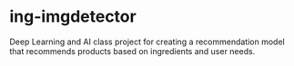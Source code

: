 # ing-imgdetector
Deep Learning and AI class project for creating a recommendation model that recommends products based on ingredients and user needs.
